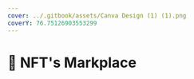 ```yaml
---
cover: ../.gitbook/assets/Canva Design (1) (1).png
coverY: 76.75126903553299
---
```


# 🎤 NFT's Markplace


